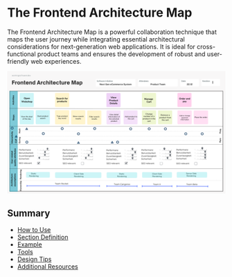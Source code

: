 # The Frontend Architecture Map

The Frontend Architecture Map is a powerful collaboration technique that maps the user journey while integrating essential 
architectural considerations for next-generation web applications. It is ideal for cross-functional product teams and ensures the 
development of robust and user-friendly web experiences.

![alt text](resources/example-frontend-architecture-map-en.png "The Frontend Architecture Map V1")

## Summary

- [How to Use](#how-to-use)
- [Section Definition](#section-definitions)
- [Example](#example)
- [Tools](#tools)
- [Design Tips](#design-tips)
- [Additional Resources](#additional-resources)

